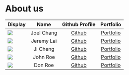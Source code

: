 # About us

Display | Name | Github Profile | Portfolio 
--------|:----:|:--------------:|:---------:
![](https://via.placeholder.com/100.png?text=Photo) | Joel Chang | [Github](https://github.com/) | [Portfolio](docs/team/johndoe.md)
![](https://via.placeholder.com/100.png?text=Photo) | Jeremy Lai | [Github](https://github.com/lwxymere) | [Portfolio](docs/team/johndoe.md)
![](https://via.placeholder.com/100.png?text=Photo) | Ji Cheng | [Github](https://github.com/jichngan) | [Portfolio](docs/team/johndoe.md)
![](https://via.placeholder.com/100.png?text=Photo) | John Roe | [Github](https://github.com/) | [Portfolio](docs/team/johndoe.md)
![](https://via.placeholder.com/100.png?text=Photo) | Don Roe | [Github](https://github.com/) | [Portfolio](docs/team/johndoe.md)
